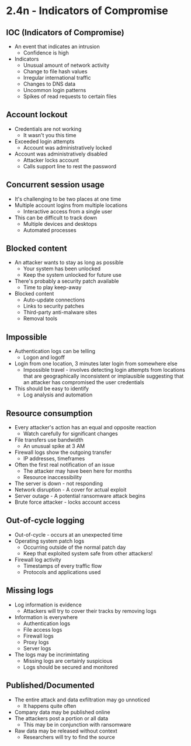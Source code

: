 # 2.4n - Indicators of Compromise
## IOC (Indicators of Compromise)
- An event that indicates an intrusion
	- Confidence is high
- Indicators
	- Unusual amount of network activity
	- Change to file hash values
	- Irregular international traffic
	- Changes to DNS data
	- Uncommon login patterns
	- Spikes of read requests to certain files
## Account lockout
- Credentials are not working
	- It wasn't you this time
- Exceeded login attempts
	- Account was administratively locked
- Account was administratively disabled
	- Attacker locks account
	- Calls support line to rest the password
## Concurrent session usage
- It's challenging to be two places at one time
- Multiple account logins from multiple locations
	- Interactive access from a single user
- This can be difficult to track down
	- Multiple devices and desktops
	- Automated processes
## Blocked content
- An attacker wants to stay as long as possible
	- Your system has been unlocked
	- Keep the system unlocked for future use
- There's probably a security patch available
	- Time to play keep-away
- Blocked content
	- Auto-update connections
	- Links to security patches
	- Third-party anti-malware sites
	- Removal tools
## Impossible
- Authentication logs can be telling
	- Logon and logoff
- Login from one location, 3 minutes later login from somewhere else
	- Impossible travel - involves detecting login attempts from locations that are geographically inconsistent or implausible suggesting that an attacker has compromised the user credentials
- This should be easy to identify
	- Log analysis and automation
## Resource consumption
- Every attacker's action has an equal and opposite reaction
	- Watch carefully for significant changes
- File transfers use bandwidth
	- An unusual spike at 3 AM
- Firewall logs show the outgoing transfer
	- IP addresses, timeframes
- Often the first real notification of an issue
	- The attacker may have been here for months
	- Resource inaccessibility
- The server is down - not responding
- Network disruption - A cover for actual exploit
- Server outage - A potential ransomware attack begins
- Brute force attacker - locks account access
## Out-of-cycle logging
- Out-of-cycle - occurs at an unexpected time
- Operating system patch logs
	- Occurring outside of the normal patch day
	- Keep that exploited system safe from other attackers!
- Firewall log activity
	- Timestamps of every traffic flow
	- Protocols and applications used
## Missing logs
- Log information is evidence
	- Attackers will try to cover their tracks by removing logs
- Information is everywhere
	- Authentication logs
	- File access logs
	- Firewall logs
	- Proxy logs
	- Server logs
- The logs may be incrimintating
	- Missing logs are certainly suspicious
	- Logs should be secured and monitored
## Published/Documented
- The entire attack and data exfiltration may go unnoticed
	- It happens quite often
- Company data may be published online
- The attackers post a portion or all data
	- This may be in conjunction with ransomware
- Raw data may be released without context
	- Researchers will try to find the source